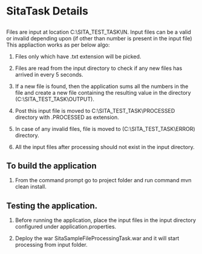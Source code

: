 # SitaTask Details

##



Files are input at location C:\SITA_TEST_TASK\IN.
Input files can be a valid or invalid depending upon (if other than number is present in the input file)
This appliaction works as per below algo:
1. Files only which have .txt extension will be picked.
2. Files are read from the input directory to check if any new files has arrived in every 5 seconds.
3. If a new file is found, then the application sums all the numbers in the file and create a new file containing the resulting value in the directory (C:\SITA_TEST_TASK\OUTPUT). 

4. Post this input file is moved to C:\SITA_TEST_TASK\PROCESSED directory with .PROCESSED as extension. 

5. In case of any invalid files, file is moved to (C:\SITA_TEST_TASK\ERROR) directory. 

6. All the input files after processing should not exist in the input directory.


## To build the application

1. From the command prompt go to project folder and run command mvn clean install.



## Testing the application.

1. Before running the application, place the input files in the input directory configured under application.properties.

2. Deploy the war SitaSampleFileProcessingTask.war and it will start processing from input folder.

